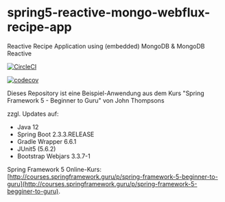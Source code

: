 # spring5-reactive-mongo-webflux-recipe-app
Reactive Recipe Application using (embedded) MongoDB & MongoDB Reactive

[![CircleCI](https://circleci.com/gh/Mesqualito/spring5-reactive-mongo-webflux-recipe-app.svg?style=shield)](https://circleci.com/gh/Mesqualito/spring5-reactive-mongo-recipe-app)

[![codecov](https://codecov.io/gh/Mesqualito/spring5-reactive-mongo-webflux-recipe-app/branch/master/graph/badge.svg)](https://codecov.io/gh/Mesqualito/spring5-reactive-mongo-recipe-app)

Dieses Repository ist eine Beispiel-Anwendung aus dem Kurs "Spring Framework 5 - Beginner to Guru" von John Thompsons

zzgl. Updates auf:

- Java 12
- Spring Boot 2.3.3.RELEASE
- Gradle Wrapper 6.6.1
- JUnit5 (5.6.2)
- Bootstrap Webjars 3.3.7-1

Spring Framework 5 Online-Kurs: [http://courses.springframework.guru/p/spring-framework-5-beginner-to-guru](http://courses.springframework.guru/p/spring-framework-5-begginer-to-guru).
